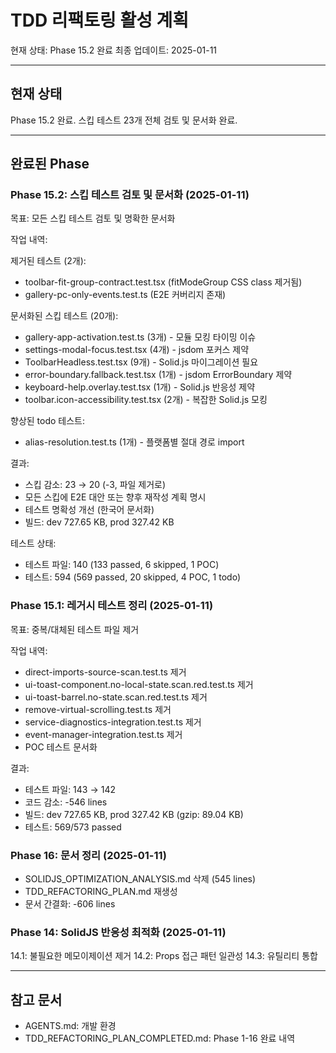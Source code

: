 # TDD 리팩토링 활성 계획

현재 상태: Phase 15.2 완료 최종 업데이트: 2025-01-11

---

## 현재 상태

Phase 15.2 완료. 스킵 테스트 23개 전체 검토 및 문서화 완료.

---

## 완료된 Phase

### Phase 15.2: 스킵 테스트 검토 및 문서화 (2025-01-11)

목표: 모든 스킵 테스트 검토 및 명확한 문서화

작업 내역:

제거된 테스트 (2개):

- toolbar-fit-group-contract.test.tsx (fitModeGroup CSS class 제거됨)
- gallery-pc-only-events.test.ts (E2E 커버리지 존재)

문서화된 스킵 테스트 (20개):

- gallery-app-activation.test.ts (3개) - 모듈 모킹 타이밍 이슈
- settings-modal-focus.test.tsx (4개) - jsdom 포커스 제약
- ToolbarHeadless.test.tsx (9개) - Solid.js 마이그레이션 필요
- error-boundary.fallback.test.tsx (1개) - jsdom ErrorBoundary 제약
- keyboard-help.overlay.test.tsx (1개) - Solid.js 반응성 제약
- toolbar.icon-accessibility.test.tsx (2개) - 복잡한 Solid.js 모킹

향상된 todo 테스트:

- alias-resolution.test.ts (1개) - 플랫폼별 절대 경로 import

결과:

- 스킵 감소: 23 → 20 (-3, 파일 제거로)
- 모든 스킵에 E2E 대안 또는 향후 재작성 계획 명시
- 테스트 명확성 개선 (한국어 문서화)
- 빌드: dev 727.65 KB, prod 327.42 KB

테스트 상태:

- 테스트 파일: 140 (133 passed, 6 skipped, 1 POC)
- 테스트: 594 (569 passed, 20 skipped, 4 POC, 1 todo)

### Phase 15.1: 레거시 테스트 정리 (2025-01-11)

목표: 중복/대체된 테스트 파일 제거

작업 내역:

- direct-imports-source-scan.test.ts 제거
- ui-toast-component.no-local-state.scan.red.test.ts 제거
- ui-toast-barrel.no-state.scan.red.test.ts 제거
- remove-virtual-scrolling.test.ts 제거
- service-diagnostics-integration.test.ts 제거
- event-manager-integration.test.ts 제거
- POC 테스트 문서화

결과:

- 테스트 파일: 143 → 142
- 코드 감소: -546 lines
- 빌드: dev 727.65 KB, prod 327.42 KB (gzip: 89.04 KB)
- 테스트: 569/573 passed

### Phase 16: 문서 정리 (2025-01-11)

- SOLIDJS_OPTIMIZATION_ANALYSIS.md 삭제 (545 lines)
- TDD_REFACTORING_PLAN.md 재생성
- 문서 간결화: -606 lines

### Phase 14: SolidJS 반응성 최적화 (2025-01-11)

14.1: 불필요한 메모이제이션 제거 14.2: Props 접근 패턴 일관성 14.3: 유틸리티
통합

---

## 참고 문서

- AGENTS.md: 개발 환경
- TDD_REFACTORING_PLAN_COMPLETED.md: Phase 1-16 완료 내역
